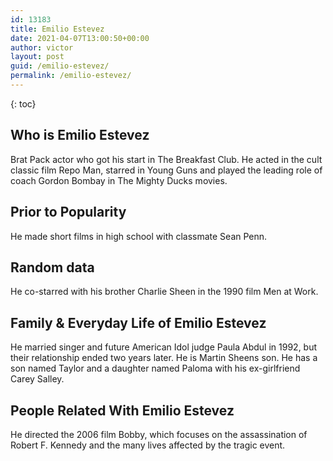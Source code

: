 ```yaml
---
id: 13183
title: Emilio Estevez
date: 2021-04-07T13:00:50+00:00
author: victor
layout: post
guid: /emilio-estevez/
permalink: /emilio-estevez/
---
```



{: toc}


## Who is Emilio Estevez



Brat Pack actor who got his start in The Breakfast Club. He acted in the cult classic film Repo Man, starred in Young Guns and played the leading role of coach Gordon Bombay in The Mighty Ducks movies.

                
                
                
## Prior to Popularity



He made short films in high school with classmate Sean Penn.

                
                
                
## Random data



He co-starred with his brother Charlie Sheen in the 1990 film Men at Work.

                
                
                
## Family & Everyday Life of Emilio Estevez



He married singer and future American Idol judge Paula Abdul in 1992, but their relationship ended two years later. He is Martin Sheens son. He has a son named Taylor and a daughter named Paloma with his ex-girlfriend Carey Salley.

                
                
                
## People Related With Emilio Estevez



He directed the 2006 film Bobby, which focuses on the assassination of Robert F. Kennedy and the many lives affected by the tragic event.

                
              
            
          
          
          